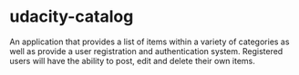 # udacity-catalog
An application that provides a list of items within a variety of categories as well as provide a user registration and authentication system. Registered users will have the ability to post, edit and delete their own items.
